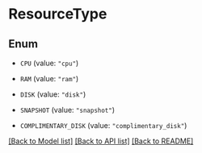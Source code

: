 # ResourceType

## Enum


* `CPU` (value: `"cpu"`)

* `RAM` (value: `"ram"`)

* `DISK` (value: `"disk"`)

* `SNAPSHOT` (value: `"snapshot"`)

* `COMPLIMENTARY_DISK` (value: `"complimentary_disk"`)


[[Back to Model list]](../README.md#documentation-for-models) [[Back to API list]](../README.md#documentation-for-api-endpoints) [[Back to README]](../README.md)


